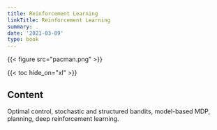 ```yaml
---
title: Reinforcement Learning
linkTitle: Reinforcement Learning
summary: .
date: '2021-03-09'
type: book
---
```


{{< figure src="pacman.png" >}}

{{< toc hide_on="xl" >}}

## Content

Optimal control, stochastic and structured bandits, model-based MDP, planning, deep reinforcement learning.
